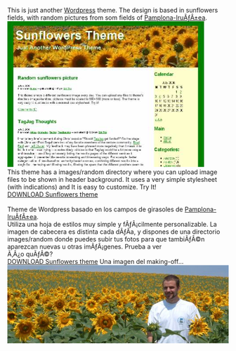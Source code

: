This is just another <a href="http://www.wordpress.org">Wordpress</a> theme. The design is based in sunflowers fields, with random pictures from som fields of <a href="http://maps.google.es/maps?f=q&hl=es&q=pamplona&ie=UTF8&om=1&ll=43.149094,-1.395264&spn=4.023614,13.886719">Pamplona-IruÃƒÂ±ea</a>.
<br><img src="images/screenshot.jpg" border="0" alt="screenshot" title="screenshot"><br>
This theme has a images/random directory where you can upload image files to be shown in header background. It uses a very simple stylesheet (with indications) and It is easy to customize.
Try It!<br>
<a href="/filez/sunflowers.zip">DOWNLOAD Sunflowers theme</a>
<br><br>
Theme de Wordpress basado en los campos de girasoles de <a href="http://maps.google.es/maps?f=q&hl=es&q=pamplona&ie=UTF8&om=1&ll=43.149094,-1.395264&spn=4.023614,13.886719">Pamplona-IruÃƒÂ±ea</a>.
<br>
Utiliza una hoja de estilos muy simple y fÃƒÂ¡cilmente personalizable. La imagen de cabecera es distinta cada dÃƒÂ­a, y dispones de una directorio images/random donde puedes subir tus fotos para que tambiÃƒÂ©n aparezcan nuevas u otras imÃƒÂ¡genes.
Prueba a ver<br>Ã‚Â¿o quÃƒÂ©?<br>
<a href="/filez/sunflowers.zip">DOWNLOAD Sunflowers theme</a>
Una imagen del making-off...<br>
<img src="images/makingoff.JPG" title="una foto de prueba" alt="una foto de prueba">
<br>
<br><br>
